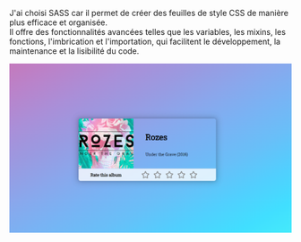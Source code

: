 <p>J'ai choisi SASS car il permet de créer des feuilles de style CSS de manière plus efficace et organisée.<br/> Il offre des fonctionnalités avancées telles que les variables, les mixins, les fonctions, l'imbrication et l'importation, qui facilitent le développement, la maintenance et la lisibilité du code. </p>
<img src="/src/assets/preview.png"/>
